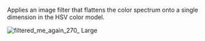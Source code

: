 Applies an image filter that flattens the color spectrum onto a single dimension in the HSV color model.

![filtered_me_again_270_ Large](https://github.com/user-attachments/assets/59fb8842-3a38-43db-9b9c-16af80fa14c7)
